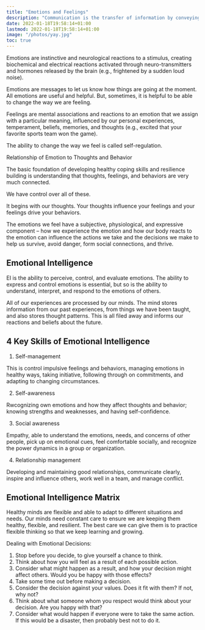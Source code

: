 ```yaml
---
title: "Emotions and Feelings"
description: "Communication is the transfer of information by conveying intended meaning to another entity through the use of mutually-understood means"
date: 2022-01-18T19:58:14+01:00
lastmod: 2022-01-18T19:58:14+01:00
image: "/photos/yay.jpg"
toc: true
---
```



Emotions are instinctive and neurological reactions to a stimulus, creating biochemical and electrical reactions activated through neuro-transmitters and hormones released by the brain (e.g., frightened by a sudden loud noise).

Emotions are messages to let us know how things are going at the moment. All emotions are useful and helpful. But, sometimes, it is helpful to be able to change the way we are feeling. 

Feelings are mental associations and reactions to an emotion that we assign with a particular meaning, influenced by our personal experiences, temperament, beliefs, memories, and thoughts (e.g., excited that your favorite sports team won the game).

The ability to change the way we feel is called self-regulation.


Relationship of Emotion to Thoughts and Behavior

The basic foundation of developing healthy coping skills and resilience building is understanding that thoughts, feelings, and behaviors are very much connected. 

We have control over all of these. 

It begins with our thoughts. Your thoughts influence your feelings and your feelings drive your behaviors.

The emotions we feel have a subjective, physiological, and expressive component – how we experience the emotion and how our body reacts to the emotion can influence the actions we take and the decisions we make to help us survive, avoid danger, form social connections, and thrive.



## Emotional Intelligence

EI is the ability to perceive, control, and evaluate emotions. The ability to express and control emotions is essential, but so is the ability to understand, interpret, and respond to the emotions of others.

All of our experiences are processed by our minds. The mind stores information from our past experiences, from things we have been taught, and also stores thought patterns. This is all filed away and informs our reactions and beliefs about the future.

## 4 Key Skills of Emotional Intelligence

1. Self-management

This is control impulsive feelings and behaviors, managing emotions in healthy ways, taking initiative, following through on commitments, and adapting to changing circumstances.

2. Self-awareness

Rwcognizing own emotions and how they affect thoughts and behavior; knowing strengths and weaknesses, and having self-confidence.

3. Social awareness

Empathy, able to understand the emotions, needs, and concerns of other people, pick up on emotional cues, feel comfortable socially, and recognize the power dynamics in a group or organization.


4. Relationship management

Developing and maintaining good relationships, communicate clearly, inspire and influence others, work well in a team, and manage conflict.


## Emotional Intelligence Matrix

Healthy minds are flexible and able to adapt to different situations and needs. Our minds need constant care to ensure we are keeping them healthy, flexible, and resilient. The best care we can give them is to practice flexible thinking so that we keep learning and growing.


Dealing with Emotional Decisions:

1. Stop before you decide, to give yourself a chance to think.
2. Think about how you will feel as a result of each possible action.
3. Consider what might happen as a result, and how your decision might affect others. Would you be happy with those effects?
4. Take some time out before making a decision.
5. Consider the decision against your values. Does it fit with them? If not, why not?
6. Think about what someone whom you respect would think about your decision. Are you happy with that?
7. Consider what would happen if everyone were to take the same action. If this would be a disaster, then probably best not to do it.


